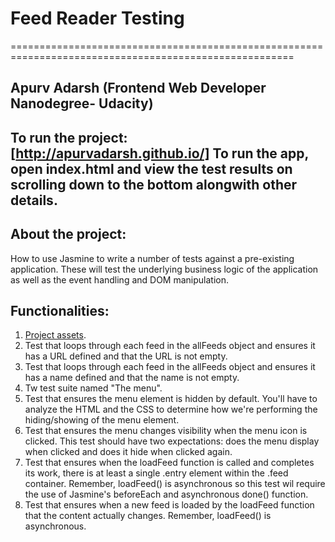 # Feed Reader Testing
=======================================================================================================
## Apurv Adarsh (Frontend Web Developer Nanodegree- Udacity)


## To run the project: [http://apurvadarsh.github.io/] To run the app, open index.html and view the test results on scrolling down to the bottom alongwith other details.
## About the project:

How to use Jasmine to write a number of tests against a pre-existing application. These will test the underlying business logic of the application as well as the event handling and DOM manipulation.


## Functionalities:

1. [Project assets](http://github.com/udacity/frontend-nanodegree-feedreader).
2. Test that loops through each feed in the allFeeds object and ensures it has a URL defined and that the URL is not empty.
3. Test that loops through each feed in the allFeeds object and ensures it has a name defined and that the name is not empty.
4. Tw test suite named "The menu".
5. Test that ensures the menu element is hidden by default. You'll have to analyze the HTML and the CSS to determine how we're performing the hiding/showing of the menu element.
6. Test that ensures the menu changes visibility when the menu icon is clicked. This test should have two expectations: does the menu display when clicked and does it hide when clicked again.
7. Test that ensures when the loadFeed function is called and completes its work, there is at least a single .entry element within the .feed container. Remember, loadFeed() is asynchronous so this test wil require the use of Jasmine's beforeEach and asynchronous done() function.
8. Test that ensures when a new feed is loaded by the loadFeed function that the content actually changes. Remember, loadFeed() is asynchronous.

